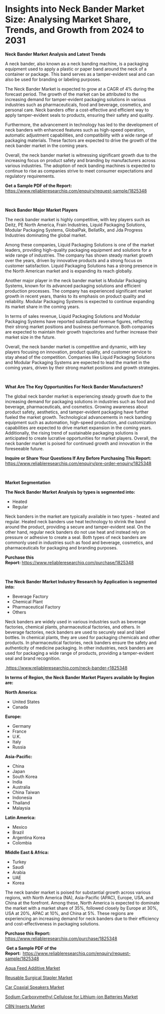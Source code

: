 <p><h1>Insights into Neck Bander Market Size: Analysing Market Share, Trends, and Growth from 2024 to 2031</h1></p><p><strong>Neck Bander Market Analysis and Latest Trends</strong></p>
<p><p>A neck bander, also known as a neck banding machine, is a packaging equipment used to apply a plastic or paper band around the neck of a container or package. This band serves as a tamper-evident seal and can also be used for branding or labeling purposes.</p><p>The Neck Bander Market is expected to grow at a CAGR of 4% during the forecast period. The growth of the market can be attributed to the increasing demand for tamper-evident packaging solutions in various industries such as pharmaceuticals, food and beverage, cosmetics, and personal care. Neck banders offer a cost-effective and efficient way to apply tamper-evident seals to products, ensuring their safety and quality.</p><p>Furthermore, the advancement in technology has led to the development of neck banders with enhanced features such as high-speed operation, automatic adjustment capabilities, and compatibility with a wide range of packaging materials. These factors are expected to drive the growth of the neck bander market in the coming years.</p><p>Overall, the neck bander market is witnessing significant growth due to the increasing focus on product safety and branding by manufacturers across various industries. The adoption of neck banding machines is expected to continue to rise as companies strive to meet consumer expectations and regulatory requirements.</p></p>
<p><strong>Get a Sample PDF of the Report:&nbsp;</strong> <a href="https://www.reliableresearchiq.com/enquiry/request-sample/1825348">https://www.reliableresearchiq.com/enquiry/request-sample/1825348</a></p>
<p>&nbsp;</p>
<p><strong>Neck Bander Major Market Players</strong></p>
<p><p>The neck bander market is highly competitive, with key players such as Deitz, PE North America, Frain Industries, Liquid Packaging Solutions, Modular Packaging Systems, GlobalPak, BellatRx, and Jda Progress Industries dominating the global market. </p><p>Among these companies, Liquid Packaging Solutions is one of the market leaders, providing high-quality packaging equipment and solutions for a wide range of industries. The company has shown steady market growth over the years, driven by innovative products and a strong focus on customer satisfaction. Liquid Packaging Solutions has a strong presence in the North American market and is expanding its reach globally.</p><p>Another major player in the neck bander market is Modular Packaging Systems, known for its advanced packaging solutions and efficient production processes. The company has experienced significant market growth in recent years, thanks to its emphasis on product quality and reliability. Modular Packaging Systems is expected to continue expanding its market share in the coming years.</p><p>In terms of sales revenue, Liquid Packaging Solutions and Modular Packaging Systems have reported substantial revenue figures, reflecting their strong market positions and business performance. Both companies are expected to maintain their growth trajectories and further increase their market size in the future.</p><p>Overall, the neck bander market is competitive and dynamic, with key players focusing on innovation, product quality, and customer service to stay ahead of the competition. Companies like Liquid Packaging Solutions and Modular Packaging Systems are expected to lead the market in the coming years, driven by their strong market positions and growth strategies.</p></p>
<p>&nbsp;</p>
<p><strong>What Are The Key Opportunities For Neck Bander Manufacturers?</strong></p>
<p><p>The global neck bander market is experiencing steady growth due to the increasing demand for packaging solutions in industries such as food and beverage, pharmaceuticals, and cosmetics. Growing awareness about product safety, aesthetics, and tamper-evident packaging have further fueled the market growth. Technological advancements in neck banding equipment such as automation, high-speed production, and customization capabilities are expected to drive market expansion in the coming years. Additionally, the rising trend of sustainable packaging solutions is anticipated to create lucrative opportunities for market players. Overall, the neck bander market is poised for continued growth and innovation in the foreseeable future.</p></p>
<p><strong>Inquire or Share Your Questions If Any Before Purchasing This Report:</strong> <a href="https://www.reliableresearchiq.com/enquiry/pre-order-enquiry/1825348">https://www.reliableresearchiq.com/enquiry/pre-order-enquiry/1825348</a></p>
<p>&nbsp;</p>
<p><strong>Market Segmentation</strong></p>
<p><strong>The Neck Bander Market Analysis by types is segmented into:</strong></p>
<p><ul><li>Heated</li><li>Regular</li></ul></p>
<p><p>Neck banders in the market are typically available in two types - heated and regular. Heated neck banders use heat technology to shrink the band around the product, providing a secure and tamper-evident seal. On the other hand, regular neck banders do not use heat and instead rely on pressure or adhesive to create a seal. Both types of neck banders are commonly used in industries such as food and beverage, cosmetics, and pharmaceuticals for packaging and branding purposes.</p></p>
<p><strong>Purchase this Report:&nbsp;</strong><a href="https://www.reliableresearchiq.com/purchase/1825348">https://www.reliableresearchiq.com/purchase/1825348</a></p>
<p>&nbsp;</p>
<p><strong>The Neck Bander Market Industry Research by Application is segmented into:</strong></p>
<p><ul><li>Beverage Factory</li><li>Chemical Plant</li><li>Pharmaceutical Factory</li><li>Others</li></ul></p>
<p><p>Neck banders are widely used in various industries such as beverage factories, chemical plants, pharmaceutical factories, and others. In beverage factories, neck banders are used to securely seal and label bottles. In chemical plants, they are used for packaging chemicals and other products. In pharmaceutical factories, neck banders ensure the safety and authenticity of medicine packaging. In other industries, neck banders are used for packaging a wide range of products, providing a tamper-evident seal and brand recognition.</p></p>
<p><a href="https://www.reliableresearchiq.com/neck-bander-r1825348">&nbsp;https://www.reliableresearchiq.com/neck-bander-r1825348</a></p>
<p><strong>In terms of Region, the Neck Bander Market Players available by Region are:</strong></p>
<p>
    <p> <strong> North America: </strong>
        <ul>
            <li>United States</li>
            <li>Canada</li>
        </ul>
        </p> 
    <p> <strong> Europe: </strong>
        <ul>
            <li>Germany</li>
            <li>France</li>
            <li>U.K.</li>
            <li>Italy</li>
            <li>Russia</li>
        </ul>
        </p> 
    <p> <strong> Asia-Pacific: </strong>
        <ul>
            <li>China</li>
            <li>Japan</li>
            <li>South Korea</li>
            <li>India</li>
            <li>Australia</li>
            <li>China Taiwan</li>
            <li>Indonesia</li>
            <li>Thailand</li>
            <li>Malaysia</li>
        </ul>
        </p> 
    <p> <strong> Latin America: </strong>
        <ul>
            <li>Mexico</li>
            <li>Brazil</li>
            <li>Argentina Korea</li>
            <li>Colombia</li>
        </ul>
        </p> 
    <p> <strong> Middle East & Africa: </strong>
        <ul>
            <li>Turkey</li>
            <li>Saudi</li>
            <li>Arabia</li>
            <li>UAE</li>
            <li>Korea</li>
        </ul>
    </p>
    </p>
<p><p>The neck bander market is poised for substantial growth across various regions, with North America (NA), Asia-Pacific (APAC), Europe, USA, and China at the forefront. Among these, North America is expected to dominate the market with a market share of 35%, followed closely by Europe at 30%, USA at 20%, APAC at 10%, and China at 5%. These regions are experiencing an increasing demand for neck banders due to their efficiency and cost-effectiveness in packaging solutions.</p></p>
<p><strong>Purchase this Report: </strong><a href="https://www.reliableresearchiq.com/purchase/1825348">https://www.reliableresearchiq.com/purchase/1825348</a></p>
<p>&nbsp;<strong>Get a Sample PDF of the Report:&nbsp;&nbsp;</strong><a href="https://www.reliableresearchiq.com/enquiry/request-sample/1825348">https://www.reliableresearchiq.com/enquiry/request-sample/1825348</a></p>
<p><strong></strong></p>
<p><p><a href="https://medium.com/@zandould67856/insights-into-the-aqua-feed-additive-market-market-players-market-size-geographical-regions-and-917c5d5e24b3">Aqua Feed Additive Market</a></p><p><a href="https://www.linkedin.com/pulse/reusable-surgical-stapler-market-trends-detailed-study-6m1ne?trackingId=VOPaHllDRRSUriYDcEG%2BgQ%3D%3D">Reusable Surgical Stapler Market</a></p><p><a href="https://github.com/msLonKoss78/Market-Research-Report-List-1/blob/main/car-coaxial-speakers-market.md">Car Coaxial Speakers Market</a></p><p><a href="https://medium.com/@colin.dunca43545/global-sodium-carboxymethyl-cellulose-for-lithium-ion-batteries-market-share-and-growth-75a4bc138d49">Sodium Carboxymethyl Cellulose for Lithium-ion Batteries Market</a></p><p><a href="https://github.com/lairestrong/Market-Research-Report-List-1/blob/main/cbn-inserts-market.md">CBN Inserts Market</a></p></p>